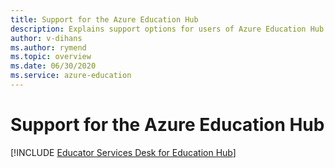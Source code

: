 ```yaml
---
title: Support for the Azure Education Hub
description: Explains support options for users of Azure Education Hub.
author: v-dihans
ms.author: rymend
ms.topic: overview
ms.date: 06/30/2020
ms.service: azure-education
---
```


# Support for the Azure Education Hub

[!INCLUDE [Educator Services Desk for Education Hub](../../includes/edu-hub-service-desk.md)]
